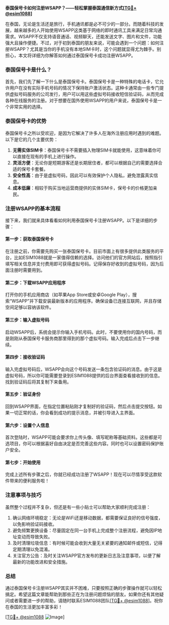 **泰国保号卡如何注册WSAPP？——轻松掌握泰国通信新方式[[TG💪+ @esim1088](https://t.me/s/esim1088)]**

在泰国，无论是生活还是旅行，手机通讯都是必不可少的一部分。而随着科技的发展，越来越多的人开始使用WSAPP这类基于网络的即时通讯工具来满足日常沟通需求。WSAPP不仅支持语音通话、视频聊天，还能发送文字、图片和文件，功能强大且操作便捷。不过，对于初到泰国的朋友来说，可能会遇到一个问题：如何注册WSAPP？尤其是当你的手机没有本地SIM卡时，这个问题就显得尤为棘手。别担心，本文将详细为你解答如何通过泰国保号卡成功注册WSAPP。

### 泰国保号卡是什么？

首先，我们先了解一下什么是泰国保号卡。泰国保号卡是一种特殊的电话卡，它允许用户在没有实际手机号码的情况下保持账户激活状态。这种卡通常由一些专门提供虚拟号码服务的公司发行，用户可以用这些虚拟号码接收短信验证码，从而完成各种在线服务的注册。对于想要在国外使用WSAPP的用户来说，泰国保号卡是一个非常实用的选择。

### 泰国保号卡的优势

泰国保号卡之所以受欢迎，是因为它解决了许多人在海外注册应用时遇到的难题。以下是它的几个主要优势：

1. **无需实体SIM卡**：泰国保号卡不需要插入物理SIM卡就能使用，这意味着你可以直接在现有的手机上进行操作。
2. **灵活方便**：无论你是短期游客还是长期居住者，都可以根据自己的需要选择合适的保号卡套餐。
3. **安全性高**：由于是虚拟号码，因此可以有效保护个人隐私，避免泄露真实信息。
4. **成本低廉**：相较于购买当地运营商提供的实体SIM卡，保号卡的价格更加亲民。

### 注册WSAPP的基本流程

接下来，我们就来具体看看如何利用泰国保号卡注册WSAPP。以下是详细的步骤：

#### 第一步：获取泰国保号卡
在注册之前，你需要先购买一张泰国保号卡。目前市面上有很多提供此类服务的平台，比如ESIM1088就是一家值得信赖的选择。访问他们的官方网站后，按照指引填写相关信息并支付费用即可获得虚拟号码。记得保存好收到的虚拟号码，因为后面注册时需要用到。

#### 第二步：下载WSAPP应用程序
打开你的手机应用商店（如苹果App Store或安卓Google Play），搜索“WSAPP”并下载安装最新版本的应用程序。确保设备已连接互联网，并且存储空间足够以容纳该软件。

#### 第三步：输入虚拟号码
启动WSAPP后，系统会提示你输入手机号码。此时，不要使用你的国内号码，而是刚刚从泰国保号卡服务商那里得到的那个虚拟号码。输入完成后点击下一步继续。

#### 第四步：接收验证码
输入完虚拟号码后，WSAPP会向这个号码发送一条包含验证码的消息。由于这是虚拟号码，所以你可能需要登录到ESIM1088提供的后台界面查看接收到的信息。找到验证码后将其复制下来备用。

#### 第五步：验证身份
回到WSAPP界面，在指定位置粘贴刚才复制好的验证码，然后点击提交按钮。如果一切正常的话，你会看到成功的提示消息，并被引导进入主界面。

#### 第六步：设置个人信息
首次登陆时，WSAPP可能会要求你上传头像、填写昵称等基础资料。这些都是可选项目，你可以根据喜好自由决定是否完善这些内容。同时也可以设置密码保护账户安全。

#### 第七步：开始使用
完成上述所有步骤之后，你就已经成功注册了WSAPP！现在可以尽情享受这款软件带来的便利服务啦！

### 注意事项与技巧

虽然整个过程并不复杂，但还是有一些小贴士可以帮助大家顺利完成注册：

1. 确认网络环境稳定：无论是WiFi还是移动数据，都需要保证良好的信号强度，以免影响验证码接收。
2. 避免频繁更换设备：尽量固定在同一台手机上完成整个注册流程，避免因IP地址变动而导致失败。
3. 及时清理垃圾信息：有时候可能会收到大量无关紧要的通知邮件或短信，记得定期清理以免混淆。
4. 关注官方公告：及时关注WSAPP官方发布的更新日志及注意事项，以便了解最新的功能改进和安全措施。

### 总结

通过泰国保号卡注册WSAPP其实并不困难，只要按照正确的步骤操作就可以轻松搞定。希望这篇文章能帮助到那些正在为注册问题烦恼的朋友。如果你还有其他疑问或者需要进一步的帮助，请随时联系ESIM1088团队[[TG💪+ @esim1088](https://t.me/s/esim1088)]。祝你在泰国的生活更加丰富多彩！

[[TG💪+ @esim1088](https://t.me/s/esim1088) ![Image](https://i.postimg.cc/4NQfJmqS/Snipaste-2025-05-13-00-14-12.png)]